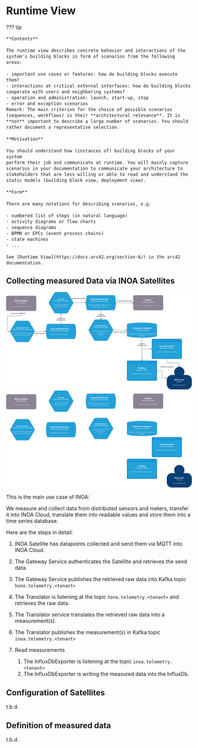 # Runtime View

??? tip

    **Contents**

    The runtime view describes concrete behavior and interactions of the
    system's building blocks in form of scenarios from the following areas:

    - important use cases or features: how do building blocks execute
    them?
    - interactions at critical external interfaces: how do building blocks
    cooperate with users and neighboring systems?
    - operation and administration: launch, start-up, stop
    - error and exception scenarios
    Remark: The main criterion for the choice of possible scenarios
    (sequences, workflows) is their **architectural relevance**. It is
    **not** important to describe a large number of scenarios. You should
    rather document a representative selection.

    **Motivation**

    You should understand how (instances of) building blocks of your system
    perform their job and communicate at runtime. You will mainly capture
    scenarios in your documentation to communicate your architecture to
    stakeholders that are less willing or able to read and understand the
    static models (building block view, deployment view).

    **Form**

    There are many notations for describing scenarios, e.g.

    - numbered list of steps (in natural language)
    - activity diagrams or flow charts
    - sequence diagrams
    - BPMN or EPCs (event process chains)
    - state machines
    - ...

    See [Runtime View](https://docs.arc42.org/section-6/) in the arc42
    documentation.

## Collecting measured Data via INOA Satellites

![Telemetry Collection](dataflows.drawio-telemetry.svg#only-light)
![Telemetry Collection](dataflows.drawio-telemetry-dark.svg#only-dark)

This is the main use case of INOA:

We measure and collect data from distributed sensors and meters, transfer it into INOA Cloud, translate them into readable values and store them into a time series database.

Here are the steps in detail:

1. INOA Satellite has datapoints collected and send them via MQTT into INOA Cloud.
2. The Gateway Service authenticates the Satellite and retrieves the send data.
3. The Gateway Service publishes the retrieved raw data into Kafka topic `hono.telemetry.<tenant>`
4. The Translator is listening at the topic `hono.telemetry.<tenant>` and retrieves the raw data.
5. The Translator service translates the retrieved raw data into a measurement(s).
6. The Translator publishes the measurement(s) in Kafka topic `inoa.telemetry.<tenant>`
7. Read measurements

   1. The InfluxDbExporter is listening at the topic `inoa.telemetry.<tenant>`
   2. The InfluxDbExporter is writing the measured data into the InfluxDb.


## Configuration of Satellites

t.b.d.

## Definition of measured data

t.b.d.
